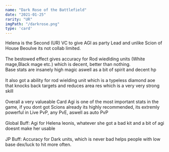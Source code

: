 ```yaml
---
name: "Dark Rose of the Battlefield"
date: "2021-01-25"
rarity: "UR"
imgPath: "/darkrose.png"
type: 'card'
---
```


Helena is the Second (UR) VC to give AGI as party Lead and unlike Scion of House Beoulve its not collab limited.\
\
The bestowed effect gives accuracy for Rod wiedlding units (White mage,Black mage etc.) which is decent, better than nothing.  
Base stats are insanely high magic aswell as a bit of spirit and decent hp\
\
It also got a ability for rod wielding unit which is a typeless diamond aoe that knocks back targets and reduces area res which is a very very strong skill\
\
Overall a very valueable Card Agi is one of the most important stats in the game, if you dont got Scions already its highly recommended, its extremly powerful in Live PvP, any PvE, aswell as auto PvP\
\
Global Buff: Agi for Helena leonis, whatever she got a bad kit and a bit of agi doesnt make her usable\
\
JP Buff: Accuracy for Dark units, which is never bad helps people with low base dex/luck to hit more often.
